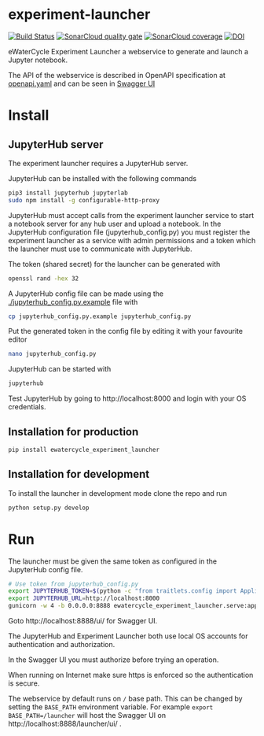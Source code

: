 # experiment-launcher

[![Build Status](https://travis-ci.org/eWaterCycle/experiment-launcher.svg?branch=master)](https://travis-ci.org/eWaterCycle/experiment-launcher)
[![SonarCloud quality gate](https://sonarcloud.io/api/project_badges/measure?project=experiment-launcher&metric=alert_status)](https://sonarcloud.io/dashboard?id=experiment-launcher)
[![SonarCloud coverage](https://sonarcloud.io/api/project_badges/measure?project=experiment-launcher&metric=coverage)](https://sonarcloud.io/component_measures?id=experiment-launcher&metric=coverage)
[![DOI](https://zenodo.org/badge/DOI/10.5281/zenodo.1453264.svg)](https://doi.org/10.5281/zenodo.1453264)

eWaterCycle Experiment Launcher a webservice to generate and launch a Jupyter notebook.

The API of the webservice is described in OpenAPI specification at [openapi.yaml](https://github.com/eWaterCycle/experiment-launcher/blob/master/ewatercycle_experiment_launcher/swagger.yaml) and can be seen in [Swagger UI](http://petstore.swagger.io/?url=https://raw.githubusercontent.com/eWaterCycle/experiment-launcher/master/ewatercycle_experiment_launcher/openapi.yaml)

# Install

## JupyterHub server

The experiment launcher requires a JupyterHub server.

JupyterHub can be installed with the following commands
```bash
pip3 install jupyterhub jupyterlab
sudo npm install -g configurable-http-proxy
```

JupyterHub must accept calls from the experiment launcher service to start a notebook server for any hub user and upload a notebook.
In the JupyterHub configuration file (jupyterhub_config.py) you must register the experiment launcher as a service with admin permissions and a token which the launcher must use to communicate with JupyterHub.

The token (shared secret) for the launcher can be generated with

```bash
openssl rand -hex 32
```

A JupyterHub config file can be made using the [./jupyterhub_config.py.example](jupyterhub_config.py.example) file with

```bash
cp jupyterhub_config.py.example jupyterhub_config.py
```

Put the generated token in the config file by editing it with your favourite editor

```bash
nano jupyterhub_config.py
```

JupyterHub can be started with

```bash
jupyterhub
```

Test JupyterHub by going to http://localhost:8000 and login with your OS credentials.

## Installation for production

```bash
pip install ewatercycle_experiment_launcher
```

## Installation for development

To install the launcher in development mode clone the repo and run

```bash
python setup.py develop
```

# Run

The launcher must be given the same token as configured in the JupyterHub config file.

```bash
# Use token from jupyterhub_config.py
export JUPYTERHUB_TOKEN=$(python -c "from traitlets.config import Application;print([s['api_token'] for s in  next(Application._load_config_files('jupyterhub_config'))['JupyterHub']['services'] if s['name'] == 'experiment-launcher'][0])")
export JUPYTERHUB_URL=http://localhost:8000
gunicorn -w 4 -b 0.0.0.0:8888 ewatercycle_experiment_launcher.serve:app
```

Goto http://localhost:8888/ui/ for Swagger UI.

The JupyterHub and Experiment Launcher both use local OS accounts for authentication and authorization.

In the Swagger UI you must authorize before trying an operation.

When running on Internet make sure https is enforced so the authentication is secure.

The webservice by default runs on `/` base path. This can be changed by setting the `BASE_PATH` environment variable.
For example `export BASE_PATH=/launcher` will host the Swagger UI on http://localhost:8888/launcher/ui/ .
